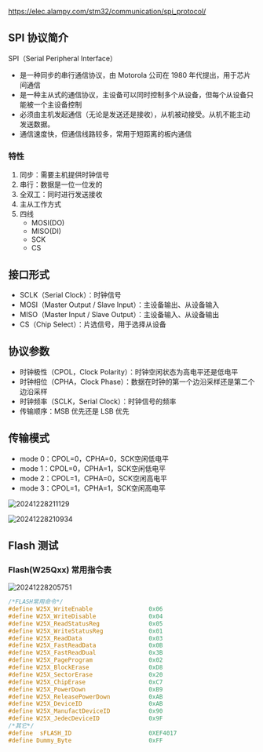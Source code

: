 

https://elec.alampy.com/stm32/communication/spi_protocol/

## SPI 协议简介

SPI（Serial Peripheral Interface）

* 是一种同步的串行通信协议，由 Motorola 公司在 1980 年代提出，用于芯片间通信
* 是一种主从式的通信协议，主设备可以同时控制多个从设备，但每个从设备只能被一个主设备控制
* 必须由主机发起通信（无论是发送还是接收），从机被动接受。从机不能主动发送数据。
* 通信速度快，但通信线路较多，常用于短距离的板内通信

### 特性
1. 同步：需要主机提供时钟信号
2. 串行：数据是一位一位发的
3. 全双工：同时进行发送接收
4. 主从工作方式
5. 四线
   * MOSI(DO)
   * MISO(DI)
   * SCK
   * CS

## 接口形式

* SCLK（Serial Clock）：时钟信号
* MOSI（Master Output / Slave Input）：主设备输出、从设备输入
* MISO（Master Input / Slave Output）：主设备输入、从设备输出
* CS（Chip Select）：片选信号，用于选择从设备

## 协议参数

* 时钟极性（CPOL，Clock Polarity）：时钟空闲状态为高电平还是低电平
* 时钟相位（CPHA，Clock Phase）：数据在时钟的第一个边沿采样还是第二个边沿采样
* 时钟频率（SCLK，Serial Clock）：时钟信号的频率
* 传输顺序：MSB 优先还是 LSB 优先

## 传输模式

* mode 0：CPOL=0，CPHA=0，SCK空闲低电平
* mode 1：CPOL=0，CPHA=1，SCK空闲低电平
* mode 2：CPOL=1，CPHA=0，SCK空闲高电平
* mode 3：CPOL=1，CPHA=1，SCK空闲高电平

![20241228211129](https://cdn.jsdelivr.net/gh/24849748/PicBed/ob/20241228211129.png)

![20241228210934](https://cdn.jsdelivr.net/gh/24849748/PicBed/ob/20241228210934.png)

## Flash 测试

### Flash(W25Qxx) 常用指令表

![20241228205751](https://cdn.jsdelivr.net/gh/24849748/PicBed/ob/20241228205751.png)

```c
/*FLASH常用命令*/
#define W25X_WriteEnable                0x06
#define W25X_WriteDisable               0x04
#define W25X_ReadStatusReg              0x05
#define W25X_WriteStatusReg             0x01
#define W25X_ReadData                   0x03
#define W25X_FastReadData               0x0B
#define W25X_FastReadDual               0x3B
#define W25X_PageProgram                0x02
#define W25X_BlockErase                 0xD8
#define W25X_SectorErase                0x20
#define W25X_ChipErase                  0xC7
#define W25X_PowerDown                  0xB9
#define W25X_ReleasePowerDown           0xAB
#define W25X_DeviceID                   0xAB
#define W25X_ManufactDeviceID           0x90
#define W25X_JedecDeviceID              0x9F
/*其它*/
#define  sFLASH_ID                      0XEF4017
#define Dummy_Byte                      0xFF
```

